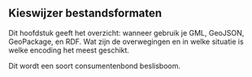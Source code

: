## Kieswijzer bestandsformaten

Dit hoofdstuk geeft het overzicht: wanneer gebruik je GML, GeoJSON, GeoPackage, en RDF. Wat zijn de overwegingen en in welke situatie is welke encoding het meest geschikt. 

Dit wordt een soort consumentenbond beslisboom. 